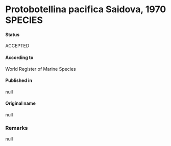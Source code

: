 Protobotellina pacifica Saidova, 1970 SPECIES
=======

#### Status
ACCEPTED

#### According to
World Register of Marine Species

#### Published in
null

#### Original name
null

### Remarks
null